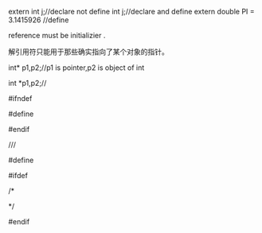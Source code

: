 extern int j;//declare not define
int j;//declare and define
extern double PI = 3.1415926 //define

reference must be initializier .

解引用符只能用于那些确实指向了某个对象的指针。

int* p1,p2;//p1 is pointer,p2 is object of int

int *p1,p2;// 


#ifndef 

#define

#endif


///

#define

#ifdef


/*

*/

#endif


